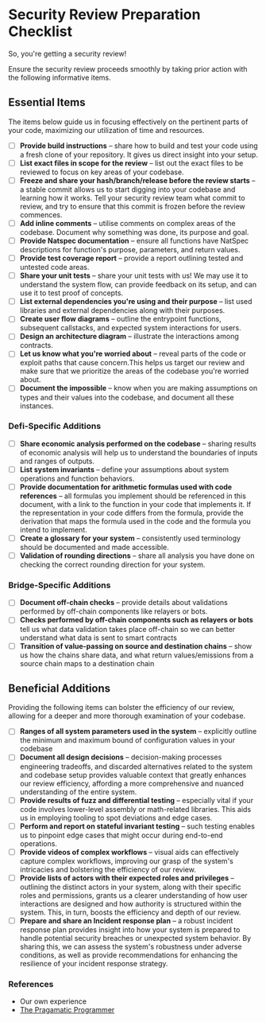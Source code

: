 # Security Review Preparation Checklist

So, you're getting a security review!

Ensure the security review proceeds smoothly by taking prior action with the following informative items.

## Essential Items

The items below guide us in focusing effectively on the pertinent parts of your code, maximizing our utilization of time and resources.

- [ ] **Provide build instructions** – share how to build and test your code using a fresh clone of your repository. It gives us direct insight into your setup.
- [ ] **List exact files in scope for the review** – list out the exact files to be reviewed to focus on key areas of your codebase.
- [ ] **Freeze and share your hash/branch/release before the review starts** – a stable commit allows us to start digging into your codebase and learning how it works. Tell your security review team what commit to review, and try to ensure that this commit is frozen before the review commences.
- [ ] **Add inline comments** – utilise comments on complex areas of the codebase. Document why something was done, its purpose and goal.
- [ ] **Provide Natspec documentation** – ensure all functions have NatSpec descriptions for function's purpose, parameters, and return values.
- [ ] **Provide test coverage report** – provide a report outlining tested and untested code areas.
- [ ] **Share your unit tests** – share your unit tests with us! We may use it to understand the system flow, can provide feedback on its setup, and can use it to test proof of concepts.
- [ ] **List external dependencies you're using and their purpose** – list used libraries and external dependencies along with their purposes.
- [ ] **Create user flow diagrams** – outline the entrypoint functions, subsequent callstacks, and expected system interactions for users.
- [ ] **Design an architecture diagram** – illustrate the interactions among contracts.
- [ ] **Let us know what you're worried about** – reveal parts of the code or exploit paths that cause concern.This helps us target our review and make sure that we prioritize the areas of the codebase you're worried about.
- [ ] **Document the impossible** – know when you are making assumptions on types and their values into the codebase, and document all these instances.

### Defi-Specific Additions

- [ ] **Share economic analysis performed on the codebase** – sharing results of economic analysis will help us to understand the boundaries of inputs and ranges of outputs.
- [ ] **List system invariants** – define your assumptions about system operations and function behaviors.
- [ ] **Provide documentation for arithmetic formulas used with code references** – all formulas you implement should be referenced in this document, with a link to the function in your code that implements it. If the representation in your code differs from the formula, provide the derivation that maps the formula used in the code and the formula you intend to implement.
- [ ] **Create a glossary for your system** – consistently used terminology should be documented and made accessible.
- [ ] **Validation of rounding directions** – share all analysis you have done on checking the correct rounding direction for your system.

### Bridge-Specific Additions

- [ ] **Document off-chain checks** – provide details about validations performed by off-chain components like relayers or bots.
- [ ] **Checks performed by off-chain components such as relayers or bots** tell us what data validation takes place off-chain so we can better understand what data is sent to smart contracts
- [ ] **Transition of value-passing on source and destination chains** – show us how the chains share data, and what return values/emissions from a source chain maps to a destination chain

## Beneficial Additions

Providing the following items can bolster the efficiency of our review, allowing for a deeper and more thorough examination of your codebase.

- [ ] **Ranges of all system parameters used in the system** – explicitly outline the minimum and maximum bound of configuration values in your codebase
- [ ] **Document all design decisions** – decision-making processes engineering tradeoffs, and discarded alternatives related to the system and codebase setup provides valuable context that greatly enhances our review efficiency, affording a more comprehensive and nuanced understanding of the entire system.
- [ ] **Provide results of fuzz and differential testing** – especially vital if your code involves lower-level assembly or math-related libraries. This aids us in employing tooling to spot deviations and edge cases.
- [ ] **Perform and report on stateful invariant testing** – such testing enables us to pinpoint edge cases that might occur during end-to-end operations.
- [ ] **Provide videos of complex workflows** – visual aids can effectively capture complex workflows, improving our grasp of the system's intricacies and bolstering the efficiency of our review.
- [ ] **Provide lists of actors with their expected roles and privileges** – outlining the distinct actors in your system, along with their specific roles and permissions, grants us a clearer understanding of how user interactions are designed and how authority is structured within the system. This, in turn, boosts the efficiency and depth of our review.
- [ ] **Prepare and share an Incident response plan** – a robust incident response plan provides insight into how your system is prepared to handle potential security breaches or unexpected system behavior. By sharing this, we can assess the system's robustness under adverse conditions, as well as provide recommendations for enhancing the resilience of your incident response strategy.

### References

- Our own experience
- [The Pragamatic Programmer](https://pragprog.com/titles/tpp20/the-pragmatic-programmer-20th-anniversary-edition/)
